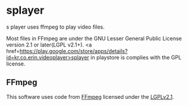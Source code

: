# splayer
s player uses ffmpeg to play video files.

Most files in FFmpeg are under the GNU Lesser General Public License version 2.1 or later(LGPL v2.1+).
<a href=https://play.google.com/store/apps/details?id=kr.co.erin.videoplayer>splayer</a> in playstore is complies with the GPL license.

FFmpeg
-----------
This software uses code from <a href=http://ffmpeg.org>FFmpeg</a> licensed under the <a href=http://www.gnu.org/licenses/old-licenses/lgpl-2.1.html>LGPLv2.1</a>.
